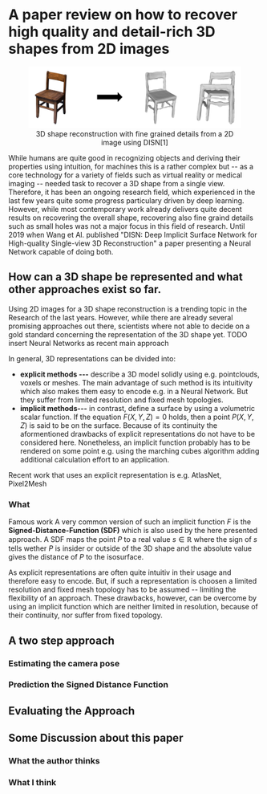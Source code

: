 

# A paper review on how to recover high quality and detail-rich 3D shapes from 2D images
<figure>
  <img src="https://github.com/bockph/DISN-Presentation/blob/master/title_1.png?raw=true" alt="3D shape reconstruction with fine grained details from a 2D image using DISN[1]"/>
  <center><figcaption >3D shape reconstruction with fine grained details from a 2D image using DISN[1]</figcaption></center>
</figure>

While humans are quite good in recognizing objects and deriving their properties using intuition, for machines this is a rather complex but -- as a core technology for a variety of fields such as virtual reality or medical imaging -- needed task to recover a 3D shape from a single view. Therefore, it has been an ongoing research field, which experienced in the last few years quite some progress particulary driven by deep learning. However, while most contemporary work already delivers quite decent results on recovering the overall shape, recovering also fine graind details such as small holes was not a major focus in this field of research. Until 2019 when Wang et Al. published "DISN: Deep Implicit Surface Network for High-quality Single-view 3D Reconstruction" a paper presenting a Neural Network capable of doing both. 

## How can a 3D shape be represented and what other approaches exist so far.
Using 2D images for a 3D shape reconstruction is a trending topic in the Research of the last years. However, while there are already several promising approaches out there, scientists where not able to decide on a gold standard concerning the representation of the 3D shape yet. TODO insert Neural Networks as recent main approach

In general, 3D representations can be divided into:

 - **explicit methods ---** describe a 3D model solidly using e.g. pointclouds, voxels or meshes. The main advantage of such method is its intuitivity which also makes them easy to encode e.g. in a Neural Network. But they suffer from limited resolution and fixed mesh topologies.
 - **implicit methods---** in contrast, define a surface by using a volumetric scalar function. If the equation $F(X,Y,Z) = 0$ holds, then a point $P(X,Y,Z)$ is said to be on the surface.  Because of its continuity the aformentioned drawbacks of explicit representations do not have to be considered here. Nonetheless, an implicit function probably has to be rendered on some point e.g. using the marching cubes algorithm adding additional calculation effort to an application.


Recent work that uses  an explicit representation is e.g. AtlasNet, Pixel2Mesh
### What 
Famous work
A very common version of such an implicit function $F$ is the **Signed-Distance-Function (SDF)** which is also used by the here presented approach. A SDF maps the point $P$ to a real value $s  \in \mathbb{R}$ where the sign of $s$ tells wether $P$ is insider or outside of the 3D shape and the absolute value gives the distance of $P$ to the isosurface.

As explicit representations are often quite intuitiv in their usage and therefore easy to encode. But, if such a representation is choosen a limited resolution and fixed mesh topology has to be assumed -- limiting the flexibility of an approach. These drawbacks, however, can be overcome by using an implicit function which are neither limited in resolution, because of their continuity,  nor suffer from fixed topology. 





## A two step approach

### Estimating the camera pose

### Prediction the Signed Distance Function

## Evaluating the Approach

## Some Discussion about this paper

### What the author thinks

### What I think

<!--stackedit_data:
eyJoaXN0b3J5IjpbLTMxODkxNSw1MjM3MTc4MzMsLTk4MzA3Mz
k5NCwtMTU0MjQ3NTcyNCwtNDIyODU1NTQyLDIxMjMyMTE2OTgs
LTM0OTg5MTI4NSwtMTQ1Mzk3NzA1OSwyNzY3Mjc1NSwxNTI4Nz
EyMzQ3LC0yNTUwNjk2NzAsLTg2MDMxNDIyMCwxMzM2NzYxMTE2
LC0xMDczNTc3NDUyLDIwMDAyODA4MDEsLTY2OTU0NDg1NiwyMz
MxOTI5N119
-->